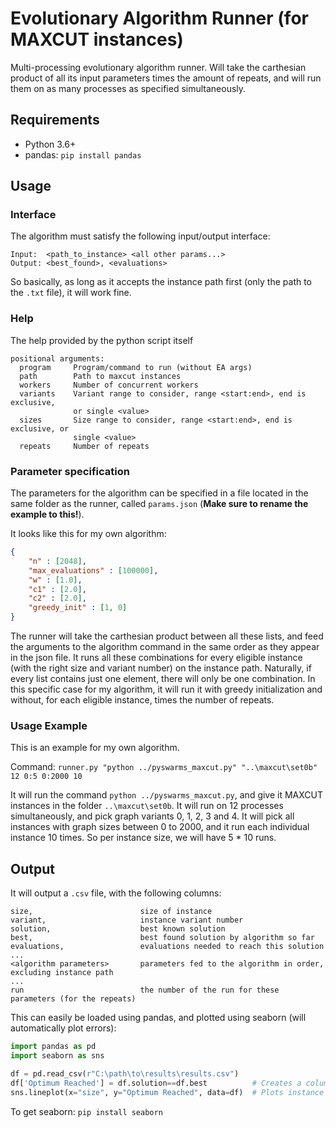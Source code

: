 # Evolutionary Algorithm Runner (for MAXCUT instances)
Multi-processing evolutionary algorithm runner. Will take the carthesian product of all its input parameters times the amount of repeats, and will run them on as many processes as specified simultaneously.

## Requirements
- Python 3.6+
- pandas: `pip install pandas`


## Usage

### Interface
The algorithm must satisfy the following input/output interface:
```
Input:  <path_to_instance> <all other params...>
Output: <best_found>, <evaluations>
```
So basically, as long as it accepts the instance path first (only the path to the `.txt` file), it will work fine.

### Help
The help provided by the python script itself
```
positional arguments:
  program     Program/command to run (without EA args)
  path        Path to maxcut instances
  workers     Number of concurrent workers
  variants    Variant range to consider, range <start:end>, end is exclusive,
              or single <value>
  sizes       Size range to consider, range <start:end>, end is exclusive, or
              single <value>
  repeats     Number of repeats
```

### Parameter specification
The parameters for the algorithm can be specified in a file located in the same folder as the runner, called `params.json` (**Make sure to rename the example to this!**).

It looks like this for my own algorithm:
```json
{
	"n" : [2048],	
	"max_evaluations" : [100000],
	"w" : [1.0],
	"c1" : [2.0],
	"c2" : [2.0],
	"greedy_init" : [1, 0]
}
```

The runner will take the carthesian product between all these lists, and feed the arguments to the algorithm command in the same order as they appear in the json file. It runs all these combinations for every eligible instance (with the right size and variant number) on the instance path. Naturally, if every list contains just one element, there will only be one combination. In this specific case for my algorithm, it will run it with greedy initialization and without, for each eligible instance, times the number of repeats.

### Usage Example
This is an example for my own algorithm.

Command: `runner.py "python ../pyswarms_maxcut.py" "..\maxcut\set0b" 12 0:5 0:2000 10`

It will run the command `python ../pyswarms_maxcut.py`, and give it MAXCUT instances in the folder `..\maxcut\set0b`. It will run on 12 processes simultaneously, and pick graph variants 0, 1, 2, 3 and 4. It will pick all instances with graph sizes between 0 to 2000, and it run each individual instance 10 times. So per instance size, we will have 5 * 10 runs.


## Output

It will output a `.csv` file, with the following columns:
```
size,                        size of instance
variant,                     instance variant number
solution,                    best known solution
best,                        best found solution by algorithm so far
evaluations,                 evaluations needed to reach this solution
...
<algorithm parameters>       parameters fed to the algorithm in order, excluding instance path
...
run                          the number of the run for these parameters (for the repeats)
```

This can easily be loaded using pandas, and plotted using seaborn (will automatically plot errors):
```python
import pandas as pd
import seaborn as sns

df = pd.read_csv(r"C:\path\to\results\results.csv")
df['Optimum Reached'] = df.solution==df.best          # Creates a column indicating whether optimum was reached
sns.lineplot(x="size", y="Optimum Reached", data=df)  # Plots instance size vs convergence rate
```

To get seaborn:  `pip install seaborn`
